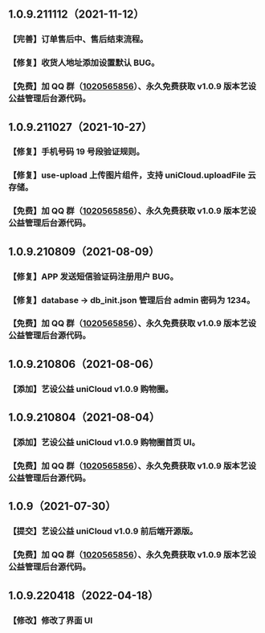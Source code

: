 ## 1.0.9.211112（2021-11-12）

### 【完善】订单售后中、售后结束流程。

### 【修复】收货人地址添加设置默认 BUG。

### 【免费】加 QQ 群（[1020565856](https://qm.qq.com/cgi-bin/qm/qr?k=BNUlrZAQXPolwALtcBm_rMabq0bx3_n-&jump_from=usecloud)）、永久免费获取 v1.0.9 版本艺设公益管理后台源代码。

## 1.0.9.211027（2021-10-27）

### 【修复】手机号码 19 号段验证规则。

### 【修复】use-upload 上传图片组件，支持 uniCloud.uploadFile 云存储。

### 【免费】加 QQ 群（[1020565856](https://qm.qq.com/cgi-bin/qm/qr?k=BNUlrZAQXPolwALtcBm_rMabq0bx3_n-&jump_from=usecloud)）、永久免费获取 v1.0.9 版本艺设公益管理后台源代码。

## 1.0.9.210809（2021-08-09）

### 【修复】APP 发送短信验证码注册用户 BUG。

### 【修复】database -> db_init.json 管理后台 admin 密码为 1234。

### 【免费】加 QQ 群（[1020565856](https://qm.qq.com/cgi-bin/qm/qr?k=BNUlrZAQXPolwALtcBm_rMabq0bx3_n-&jump_from=usecloud)）、永久免费获取 v1.0.9 版本艺设公益管理后台源代码。

## 1.0.9.210806（2021-08-06）

### 【添加】艺设公益 uniCloud v1.0.9 购物圈。

## 1.0.9.210804（2021-08-04）

### 【添加】艺设公益 uniCloud v1.0.9 购物圈首页 UI。

### 【免费】加 QQ 群（[1020565856](https://qm.qq.com/cgi-bin/qm/qr?k=BNUlrZAQXPolwALtcBm_rMabq0bx3_n-&jump_from=usecloud)）、永久免费获取 v1.0.9 版本艺设公益管理后台源代码。

## 1.0.9（2021-07-30）

### 【提交】艺设公益 uniCloud v1.0.9 前后端开源版。

### 【免费】加 QQ 群（[1020565856](https://qm.qq.com/cgi-bin/qm/qr?k=BNUlrZAQXPolwALtcBm_rMabq0bx3_n-&jump_from=usecloud)）、永久免费获取 v1.0.9 版本艺设公益管理后台源代码。

## 1.0.9.220418（2022-04-18）

### 【修改】修改了界面 UI
